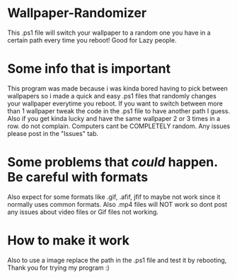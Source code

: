 # Wallpaper-Randomizer
This .ps1 file will switch your wallpaper to a random one you have in a certain path every time you reboot! Good for Lazy people.

# Some info that is important

This program was made because i was kinda bored having to pick between wallpapers so i made a quick and easy .ps1 files that randomly changes your wallpaper everytime you reboot. If you want to switch between more than 1 wallpaper tweak the code in the .ps1 file to have another path I guess. Also if you get kinda lucky and have the same wallpaper 2 or 3 times in a row. do not complain. Computers cant be COMPLETELY random. Any issues please post in the "Issues" tab.

# Some problems that *could* happen. Be careful with formats

Also expect for some formats like .gif, .afif, jfif to maybe not work since it normally uses common formats. Also .mp4 files will NOT work so dont post any issues about video files or Gif files not working.

# How to make it work

Also to use a image replace the path in the .ps1 file and test it by rebooting, Thank you for trying my program :)
